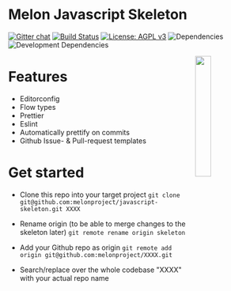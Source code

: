 # Melon Javascript Skeleton

[![Gitter chat](https://img.shields.io/gitter/room/melonproject/XXXX.js.svg?style=flat-square&colorB=46bc99)](https://gitter.im/melonproject/general 'Gitter chat')
[![Build Status](https://img.shields.io/travis/melonproject/XXXX/master.svg?style=flat-square)](https://travis-ci.org/melonproject/XXXX)
[![License: AGPL v3](https://img.shields.io/badge/License-AGPL%20v3-blue.svg?style=flat-square)](https://www.gnu.org/licenses/gpl-3.0)
![Dependencies](https://img.shields.io/david/melonproject/XXXX.svg?style=flat-square)
![Development Dependencies](https://img.shields.io/david/dev/melonproject/XXXX.svg?style=flat-square)

<img src = "https://github.com/melonproject/branding/blob/master/melon/03_M_logo.jpg" width = "25%" align="right">

# Features

* Editorconfig
* Flow types
* Prettier
* Eslint
* Automatically prettify on commits
* Github Issue- & Pull-request templates

# Get started

* Clone this repo into your target project
  `git clone git@github.com:melonproject/javascript-skeleton.git XXXX`

* Rename origin (to be able to merge changes to the skeleton later)
  `git remote rename origin skeleton`

* Add your Github repo as origin
  `git remote add origin git@github.com:melonproject/XXXX.git`

* Search/replace over the whole codebase "XXXX" with your actual repo name
